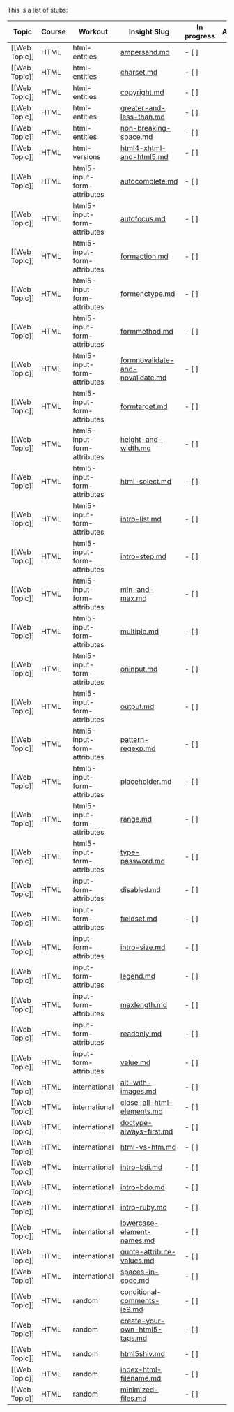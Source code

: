 This is a list of stubs:

Topic | Course | Workout | Insight Slug | In progress | Author
--- | --- | --- | --- | --- | ---
[[Web Topic]] | HTML | html-entities | [ampersand.md](https://github.com/enkidevs/curriculum/blob/html-course-2/Web%2FHTML%2Fhtml-entities%2Fampersand.md)       | - [ ] | 
[[Web Topic]] | HTML | html-entities | [charset.md](https://github.com/enkidevs/curriculum/blob/html-course-2/Web%2FHTML%2Fhtml-entities%2Fcharset.md)       | - [ ] | 
[[Web Topic]] | HTML | html-entities | [copyright.md](https://github.com/enkidevs/curriculum/blob/html-course-2/Web%2FHTML%2Fhtml-entities%2Fcopyright.md)       | - [ ] | 
[[Web Topic]] | HTML | html-entities | [greater-and-less-than.md](https://github.com/enkidevs/curriculum/blob/html-course-2/Web%2FHTML%2Fhtml-entities%2Fgreater-and-less-than.md)       | - [ ] | 
[[Web Topic]] | HTML | html-entities | [non-breaking-space.md](https://github.com/enkidevs/curriculum/blob/html-course-2/Web%2FHTML%2Fhtml-entities%2Fnon-breaking-space.md)       | - [ ] | 
[[Web Topic]] | HTML | html-versions | [html4-xhtml-and-html5.md](https://github.com/enkidevs/curriculum/blob/html-course-2/Web%2FHTML%2Fhtml-versions%2Fhtml4-xhtml-and-html5.md)       | - [ ] | 
[[Web Topic]] | HTML | html5-input-form-attributes | [autocomplete.md](https://github.com/enkidevs/curriculum/blob/html-course-2/Web%2FHTML%2Fhtml5-input-form-attributes%2Fautocomplete.md)       | - [ ] | 
[[Web Topic]] | HTML | html5-input-form-attributes | [autofocus.md](https://github.com/enkidevs/curriculum/blob/html-course-2/Web%2FHTML%2Fhtml5-input-form-attributes%2Fautofocus.md)       | - [ ] | 
[[Web Topic]] | HTML | html5-input-form-attributes | [formaction.md](https://github.com/enkidevs/curriculum/blob/html-course-2/Web%2FHTML%2Fhtml5-input-form-attributes%2Fformaction.md)       | - [ ] | 
[[Web Topic]] | HTML | html5-input-form-attributes | [formenctype.md](https://github.com/enkidevs/curriculum/blob/html-course-2/Web%2FHTML%2Fhtml5-input-form-attributes%2Fformenctype.md)       | - [ ] | 
[[Web Topic]] | HTML | html5-input-form-attributes | [formmethod.md](https://github.com/enkidevs/curriculum/blob/html-course-2/Web%2FHTML%2Fhtml5-input-form-attributes%2Fformmethod.md)       | - [ ] | 
[[Web Topic]] | HTML | html5-input-form-attributes | [formnovalidate-and-novalidate.md](https://github.com/enkidevs/curriculum/blob/html-course-2/Web%2FHTML%2Fhtml5-input-form-attributes%2Fformnovalidate-and-novalidate.md)       | - [ ] | 
[[Web Topic]] | HTML | html5-input-form-attributes | [formtarget.md](https://github.com/enkidevs/curriculum/blob/html-course-2/Web%2FHTML%2Fhtml5-input-form-attributes%2Fformtarget.md)       | - [ ] | 
[[Web Topic]] | HTML | html5-input-form-attributes | [height-and-width.md](https://github.com/enkidevs/curriculum/blob/html-course-2/Web%2FHTML%2Fhtml5-input-form-attributes%2Fheight-and-width.md)       | - [ ] | 
[[Web Topic]] | HTML | html5-input-form-attributes | [html-select.md](https://github.com/enkidevs/curriculum/blob/html-course-2/Web%2FHTML%2Fhtml5-input-form-attributes%2Fhtml-select.md)       | - [ ] | 
[[Web Topic]] | HTML | html5-input-form-attributes | [intro-list.md](https://github.com/enkidevs/curriculum/blob/html-course-2/Web%2FHTML%2Fhtml5-input-form-attributes%2Fintro-list.md)       | - [ ] | 
[[Web Topic]] | HTML | html5-input-form-attributes | [intro-step.md](https://github.com/enkidevs/curriculum/blob/html-course-2/Web%2FHTML%2Fhtml5-input-form-attributes%2Fintro-step.md)       | - [ ] | 
[[Web Topic]] | HTML | html5-input-form-attributes | [min-and-max.md](https://github.com/enkidevs/curriculum/blob/html-course-2/Web%2FHTML%2Fhtml5-input-form-attributes%2Fmin-and-max.md)       | - [ ] | 
[[Web Topic]] | HTML | html5-input-form-attributes | [multiple.md](https://github.com/enkidevs/curriculum/blob/html-course-2/Web%2FHTML%2Fhtml5-input-form-attributes%2Fmultiple.md)       | - [ ] | 
[[Web Topic]] | HTML | html5-input-form-attributes | [oninput.md](https://github.com/enkidevs/curriculum/blob/html-course-2/Web%2FHTML%2Fhtml5-input-form-attributes%2Foninput.md)       | - [ ] | 
[[Web Topic]] | HTML | html5-input-form-attributes | [output.md](https://github.com/enkidevs/curriculum/blob/html-course-2/Web%2FHTML%2Fhtml5-input-form-attributes%2Foutput.md)       | - [ ] | 
[[Web Topic]] | HTML | html5-input-form-attributes | [pattern-regexp.md](https://github.com/enkidevs/curriculum/blob/html-course-2/Web%2FHTML%2Fhtml5-input-form-attributes%2Fpattern-regexp.md)       | - [ ] | 
[[Web Topic]] | HTML | html5-input-form-attributes | [placeholder.md](https://github.com/enkidevs/curriculum/blob/html-course-2/Web%2FHTML%2Fhtml5-input-form-attributes%2Fplaceholder.md)       | - [ ] | 
[[Web Topic]] | HTML | html5-input-form-attributes | [range.md](https://github.com/enkidevs/curriculum/blob/html-course-2/Web%2FHTML%2Fhtml5-input-form-attributes%2Frange.md)       | - [ ] | 
[[Web Topic]] | HTML | html5-input-form-attributes | [type-password.md](https://github.com/enkidevs/curriculum/blob/html-course-2/Web%2FHTML%2Fhtml5-input-form-attributes%2Ftype-password.md)       | - [ ] | 
[[Web Topic]] | HTML | input-form-attributes | [disabled.md](https://github.com/enkidevs/curriculum/blob/html-course-2/Web%2FHTML%2Finput-form-attributes%2Fdisabled.md)       | - [ ] | 
[[Web Topic]] | HTML | input-form-attributes | [fieldset.md](https://github.com/enkidevs/curriculum/blob/html-course-2/Web%2FHTML%2Finput-form-attributes%2Ffieldset.md)       | - [ ] | 
[[Web Topic]] | HTML | input-form-attributes | [intro-size.md](https://github.com/enkidevs/curriculum/blob/html-course-2/Web%2FHTML%2Finput-form-attributes%2Fintro-size.md)       | - [ ] | 
[[Web Topic]] | HTML | input-form-attributes | [legend.md](https://github.com/enkidevs/curriculum/blob/html-course-2/Web%2FHTML%2Finput-form-attributes%2Flegend.md)       | - [ ] | 
[[Web Topic]] | HTML | input-form-attributes | [maxlength.md](https://github.com/enkidevs/curriculum/blob/html-course-2/Web%2FHTML%2Finput-form-attributes%2Fmaxlength.md)       | - [ ] | 
[[Web Topic]] | HTML | input-form-attributes | [readonly.md](https://github.com/enkidevs/curriculum/blob/html-course-2/Web%2FHTML%2Finput-form-attributes%2Freadonly.md)       | - [ ] | 
[[Web Topic]] | HTML | input-form-attributes | [value.md](https://github.com/enkidevs/curriculum/blob/html-course-2/Web%2FHTML%2Finput-form-attributes%2Fvalue.md)       | - [ ] | 
[[Web Topic]] | HTML | international | [alt-with-images.md](https://github.com/enkidevs/curriculum/blob/html-course-2/Web%2FHTML%2Finternational%2Falt-with-images.md)       | - [ ] | 
[[Web Topic]] | HTML | international | [close-all-html-elements.md](https://github.com/enkidevs/curriculum/blob/html-course-2/Web%2FHTML%2Finternational%2Fclose-all-html-elements.md)       | - [ ] | 
[[Web Topic]] | HTML | international | [doctype-always-first.md](https://github.com/enkidevs/curriculum/blob/html-course-2/Web%2FHTML%2Finternational%2Fdoctype-always-first.md)       | - [ ] | 
[[Web Topic]] | HTML | international | [html-vs-htm.md](https://github.com/enkidevs/curriculum/blob/html-course-2/Web%2FHTML%2Finternational%2Fhtml-vs-htm.md)       | - [ ] | 
[[Web Topic]] | HTML | international | [intro-bdi.md](https://github.com/enkidevs/curriculum/blob/html-course-2/Web%2FHTML%2Finternational%2Fintro-bdi.md)       | - [ ] | 
[[Web Topic]] | HTML | international | [intro-bdo.md](https://github.com/enkidevs/curriculum/blob/html-course-2/Web%2FHTML%2Finternational%2Fintro-bdo.md)       | - [ ] | 
[[Web Topic]] | HTML | international | [intro-ruby.md](https://github.com/enkidevs/curriculum/blob/html-course-2/Web%2FHTML%2Finternational%2Fintro-ruby.md)       | - [ ] | 
[[Web Topic]] | HTML | international | [lowercase-element-names.md](https://github.com/enkidevs/curriculum/blob/html-course-2/Web%2FHTML%2Finternational%2Flowercase-element-names.md)       | - [ ] | 
[[Web Topic]] | HTML | international | [quote-attribute-values.md](https://github.com/enkidevs/curriculum/blob/html-course-2/Web%2FHTML%2Finternational%2Fquote-attribute-values.md)       | - [ ] | 
[[Web Topic]] | HTML | international | [spaces-in-code.md](https://github.com/enkidevs/curriculum/blob/html-course-2/Web%2FHTML%2Finternational%2Fspaces-in-code.md)       | - [ ] | 
[[Web Topic]] | HTML | random | [conditional-comments-ie9.md](https://github.com/enkidevs/curriculum/blob/html-course-2/Web%2FHTML%2Frandom%2Fconditional-comments-ie9.md)       | - [ ] | 
[[Web Topic]] | HTML | random | [create-your-own-html5-tags.md](https://github.com/enkidevs/curriculum/blob/html-course-2/Web%2FHTML%2Frandom%2Fcreate-your-own-html5-tags.md)       | - [ ] | 
[[Web Topic]] | HTML | random | [html5shiv.md](https://github.com/enkidevs/curriculum/blob/html-course-2/Web%2FHTML%2Frandom%2Fhtml5shiv.md)       | - [ ] | 
[[Web Topic]] | HTML | random | [index-html-filename.md](https://github.com/enkidevs/curriculum/blob/html-course-2/Web%2FHTML%2Frandom%2Findex-html-filename.md)       | - [ ] | 
[[Web Topic]] | HTML | random | [minimized-files.md](https://github.com/enkidevs/curriculum/blob/html-course-2/Web%2FHTML%2Frandom%2Fminimized-files.md)       | - [ ] | 